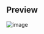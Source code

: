 ## Preview
![image](https://github.com/user-attachments/assets/6fb8d007-f3b4-4a98-b163-68b82e894507)
